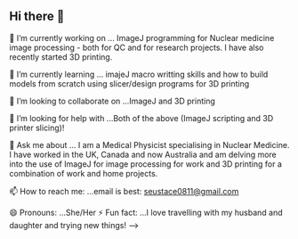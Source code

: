 ## Hi there 👋

🔭 I’m currently working on ... ImageJ programming for Nuclear medicine image processing - both for QC and for research projects. I have also recently started 3D printing.

 🌱 I’m currently learning ... imajeJ macro writting skills and how to build models from scratch using slicer/design programs for 3D printing

👯 I’m looking to collaborate on ...ImageJ and 3D printing

🤔 I’m looking for help with ...Both of the above (ImageJ scripting and 3D printer slicing)!

💬 Ask me about ... I am a Medical Physicist specialising in Nuclear Medicine. I have worked in the UK, Canada and now Australia and am delving more into the use of ImageJ for image processing for work and 3D printing for a combination of work and home projects.

📫 How to reach me: ...email is best: seustace0811@gmail.com

😄 Pronouns: ...She/Her
⚡ Fun fact: ...I love travelling with my husband and daughter and trying new things!
-->
